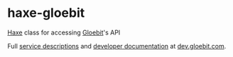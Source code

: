 haxe-gloebit
============


[Haxe](http://haxe.org/) class for accessing [Gloebit](http://dev.gloebit.com/)'s API

Full [service descriptions](http://dev.gloebit.com/services/) and [developer documentation](http://dev.gloebit.com/merchant-steps/) at [dev.gloebit.com](http://dev.gloebit.com).
